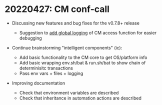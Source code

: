 # 20220427: CM conf-call

* Discussing new features and bug fixes for the v0.7.8+ release
  * Suggestion to [add global logging](https://github.com/mlcommons/ck/issues/227) of CM access function for easier debugging

* Continue brainstorming "intelligent components" (ic):
  * Add basic functionality to the CM core to get OS/platform info
  * Add basic wrapping env.sh/bat & run.sh/bat to show chain of determinisitc transactions
  * Pass env vars + files + logging

* Improving documentation
  * Check that environment variables are described
  * Check that inheritance in automation actions are described
